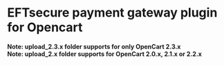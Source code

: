# EFTsecure payment gateway plugin for Opencart
<strong>Note: upload_2.3.x folder supports for only OpenCart 2.3.x</strong><br>
<strong>Note: upload_2.x folder supports for OpenCart 2.0.x, 2.1.x or 2.2.x</strong>
